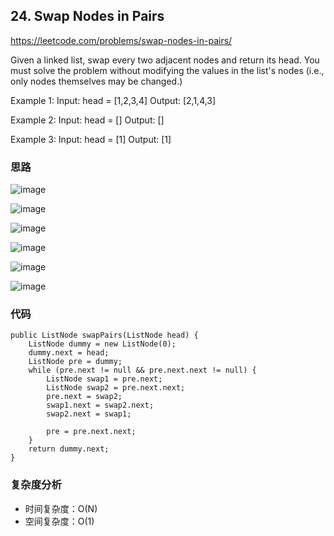 ## 24. Swap Nodes in Pairs
https://leetcode.com/problems/swap-nodes-in-pairs/


Given a linked list, swap every two adjacent nodes and return its head. You must solve the problem without modifying the values in the list's nodes (i.e., only nodes themselves may be changed.)

Example 1:
Input: head = [1,2,3,4]
Output: [2,1,4,3]

Example 2:
Input: head = []
Output: []

Example 3:
Input: head = [1]
Output: [1]
 

### 思路
![image](https://user-images.githubusercontent.com/72943186/133740583-964d3c50-95a0-4e4e-817b-7a34982cb328.png)

![image](https://user-images.githubusercontent.com/72943186/133740619-739582ff-202f-4d38-a47c-395190e80b7e.png)

![image](https://user-images.githubusercontent.com/72943186/133740642-b7e17260-ae70-4c36-b6c8-57534ecbf6a6.png)

![image](https://user-images.githubusercontent.com/72943186/133740657-ebe7e44f-d7c8-42d9-a5da-13287b9ca7fc.png)

![image](https://user-images.githubusercontent.com/72943186/133740672-8c9cdcca-28d5-4246-b554-534ac7389e96.png)

![image](https://user-images.githubusercontent.com/72943186/133740687-e190b5dc-62ac-455e-af19-81ba25d387a8.png)


### 代码
```
public ListNode swapPairs(ListNode head) {
    ListNode dummy = new ListNode(0);
    dummy.next = head;
    ListNode pre = dummy;
    while (pre.next != null && pre.next.next != null) { 
        ListNode swap1 = pre.next;
        ListNode swap2 = pre.next.next;
        pre.next = swap2;
        swap1.next = swap2.next;
        swap2.next = swap1;
        
        pre = pre.next.next;
    }
    return dummy.next;
}
```

### 复杂度分析
- 时间复杂度：O(N)
- 空间复杂度：O(1)
